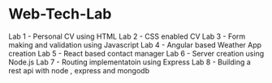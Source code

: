 # Web-Tech-Lab
Lab 1 - Personal CV using HTML
Lab 2 - CSS enabled CV
Lab 3 - Form making and validation using Javascript
Lab 4 - Angular based Weather App creation 
Lab 5 - React based contact manager
Lab 6 - Server creation using Node.js
Lab 7 - Routing implementatoin using Express
Lab 8 - Building a rest api with node , express and mongodb
